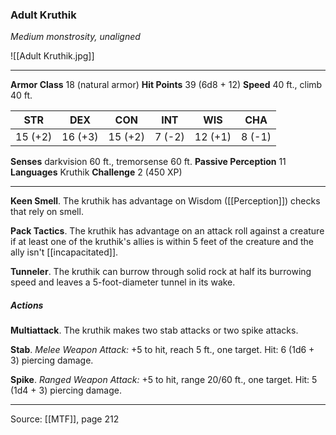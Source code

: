 ### Adult Kruthik
_Medium monstrosity, unaligned_

![[Adult Kruthik.jpg]]




---

**Armor Class** 18 (natural armor)
**Hit Points** 39 (6d8 + 12)
**Speed** 40 ft., climb 40 ft.

| STR     | DEX     | CON     | INT     | WIS     | CHA     |
|---------|---------|---------|---------|---------|---------|
| 15 (+2) | 16 (+3) | 15 (+2) | 7 (-2) | 12 (+1) | 8 (-1) |

**Senses** darkvision 60 ft., tremorsense 60 ft.
**Passive Perception** 11
**Languages** Kruthik
**Challenge** 2 (450 XP)

---

**Keen Smell**. The kruthik has advantage on Wisdom ([[Perception]]) checks that rely on smell.

**Pack Tactics**. The kruthik has advantage on an attack roll against a creature if at least one of the kruthik's allies is within 5 feet of the creature and the ally isn't [[incapacitated]].

**Tunneler**. The kruthik can burrow through solid rock at half its burrowing speed and leaves a 5-foot-diameter tunnel in its wake.

##### Actions
**Multiattack**. The kruthik makes two stab attacks or two spike attacks.

**Stab**. _Melee Weapon Attack:_ +5 to hit, reach 5 ft., one target. Hit: 6 (1d6 + 3) piercing damage.

**Spike**. _Ranged Weapon Attack:_ +5 to hit, range 20/60 ft., one target. Hit: 5 (1d4 + 3) piercing damage.


---

Source: [[MTF]], page 212